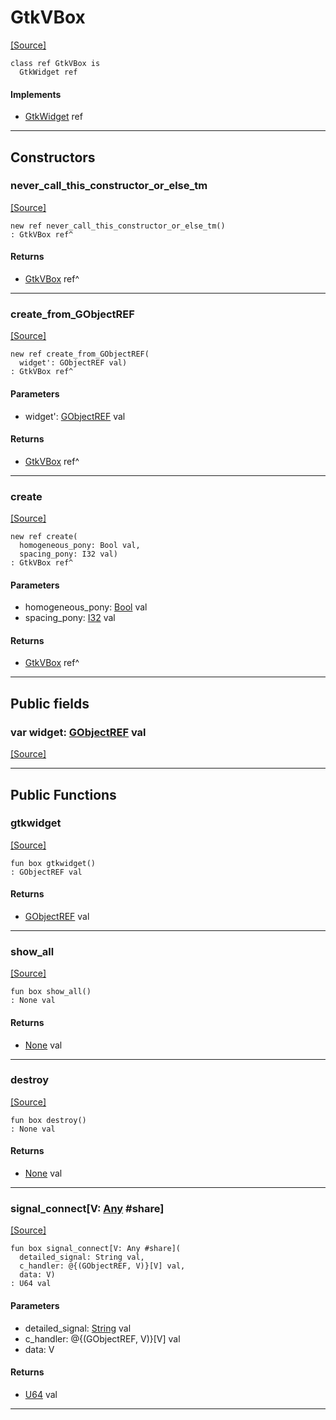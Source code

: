 # GtkVBox
<span class="source-link">[[Source]](src/gtk3/GtkVBox.md#L6)</span>
```pony
class ref GtkVBox is
  GtkWidget ref
```

#### Implements

* [GtkWidget](gtk3-GtkWidget.md) ref

---

## Constructors

### never_call_this_constructor_or_else_tm
<span class="source-link">[[Source]](src/gtk3/GtkVBox.md#L10)</span>


```pony
new ref never_call_this_constructor_or_else_tm()
: GtkVBox ref^
```

#### Returns

* [GtkVBox](gtk3-GtkVBox.md) ref^

---

### create_from_GObjectREF
<span class="source-link">[[Source]](src/gtk3/GtkVBox.md#L13)</span>


```pony
new ref create_from_GObjectREF(
  widget': GObjectREF val)
: GtkVBox ref^
```
#### Parameters

*   widget': [GObjectREF](gtk3-..-gobject-GObjectREF.md) val

#### Returns

* [GtkVBox](gtk3-GtkVBox.md) ref^

---

### create
<span class="source-link">[[Source]](src/gtk3/GtkVBox.md#L17)</span>


```pony
new ref create(
  homogeneous_pony: Bool val,
  spacing_pony: I32 val)
: GtkVBox ref^
```
#### Parameters

*   homogeneous_pony: [Bool](builtin-Bool.md) val
*   spacing_pony: [I32](builtin-I32.md) val

#### Returns

* [GtkVBox](gtk3-GtkVBox.md) ref^

---

## Public fields

### var widget: [GObjectREF](gtk3-..-gobject-GObjectREF.md) val
<span class="source-link">[[Source]](src/gtk3/GtkVBox.md#L7)</span>



---

## Public Functions

### gtkwidget
<span class="source-link">[[Source]](src/gtk3/GtkVBox.md#L9)</span>


```pony
fun box gtkwidget()
: GObjectREF val
```

#### Returns

* [GObjectREF](gtk3-..-gobject-GObjectREF.md) val

---

### show_all
<span class="source-link">[[Source]](src/gtk3/GtkWidget.md#L4)</span>


```pony
fun box show_all()
: None val
```

#### Returns

* [None](builtin-None.md) val

---

### destroy
<span class="source-link">[[Source]](src/gtk3/GtkWidget.md#L7)</span>


```pony
fun box destroy()
: None val
```

#### Returns

* [None](builtin-None.md) val

---

### signal_connect\[V: [Any](builtin-Any.md) #share\]
<span class="source-link">[[Source]](src/gtk3/GtkWidget.md#L10)</span>


```pony
fun box signal_connect[V: Any #share](
  detailed_signal: String val,
  c_handler: @{(GObjectREF, V)}[V] val,
  data: V)
: U64 val
```
#### Parameters

*   detailed_signal: [String](builtin-String.md) val
*   c_handler: @{(GObjectREF, V)}[V] val
*   data: V

#### Returns

* [U64](builtin-U64.md) val

---

